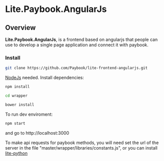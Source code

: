 # Lite.Paybook.AngularJs


## Overview

**Lite.Paybook.AngularJs**, is a frontend based on angularjs that people can use to develop a single page application and connect it with paybook.

### Install

```sh
git clone https://github.com/Paybook/lite-frontend-angularjs.git
```

[NodeJs](https://nodejs.org/en/download/) needed. Install dependencies:
```sh
npm install
```
```sh
cd wrapper
```
```sh
bower install
```
To run dev enviroment:
```sh
npm start
```
and go to http://localhost:3000

To make api requests for paybook methods, you will need set the url of the server in the file "master/wrapper/libraries/constants.js",
or you can install [lite-python](https://github.com/Paybook/lite-python)
